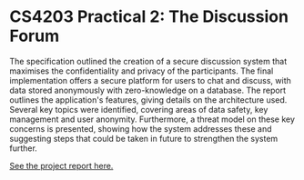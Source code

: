# CS4203 Practical 2: The Discussion Forum

The specification outlined the creation of a secure discussion system that maximises the confidentiality and privacy of the participants. The final implementation offers a secure platform for users to chat and discuss, with data stored anonymously with zero-knowledge on a database. The report outlines the application's features, giving details on the architecture used. Several key topics were identified, covering areas of data safety, key management and user anonymity. Furthermore, a threat model on these key concerns is presented, showing how the system addresses these and suggesting steps that could be taken in future to strengthen the system further.

[See the project report here.](190018469-CS4203-Practical-2.pdf)
